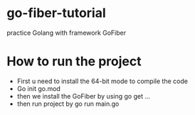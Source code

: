 # go-fiber-tutorial
practice Golang with framework GoFiber
<h1> How to run the project </h1>
<ul>
  <li> First u need to install the 64-bit mode to compile the code  </li>
  <li> Go init go.mod </li>
  <li> then we install the GoFiber by using go get ... </li>
  <li> then run project by go run main.go </li>
</ul>
